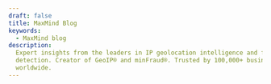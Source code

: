 ```yaml
---
draft: false
title: MaxMind Blog
keywords:
  - MaxMind blog
description:
  Expert insights from the leaders in IP geolocation intelligence and fraud
  detection. Creator of GeoIP® and minFraud®. Trusted by 100,000+ businesses
  worldwide.
---
```

